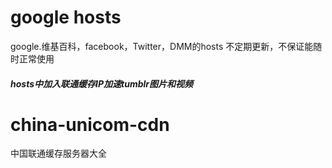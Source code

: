 # google hosts
google.维基百科，facebook，Twitter，DMM的hosts
不定期更新，不保证能随时正常使用
##### hosts中加入联通缓存IP加速tumblr图片和视频

# china-unicom-cdn
中国联通缓存服务器大全


